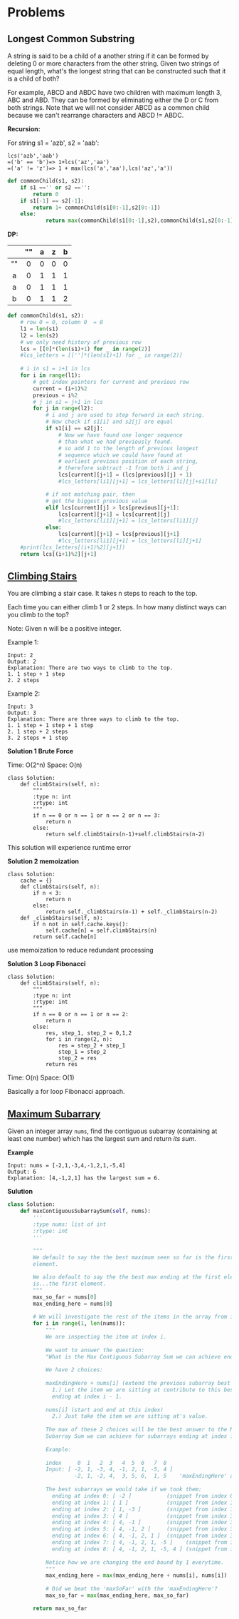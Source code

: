 # Problems



## Longest Common Substring

A string is said to be a child of a another string if it can be formed by deleting 0 or more characters from the other string. Given two strings of equal length, what's the longest string that can be constructed such that it is a child of both?

For example, ABCD and ABDC have two children with maximum length 3, ABC and ABD. They can be formed by eliminating either the D or C from both strings. Note that we will not consider ABCD as a common child because we can't rearrange characters and ABCD != ABDC.

**Recursion:**

For string s1 = 'azb', s2 = 'aab': 

```
lcs('azb','aab')
=('b' == 'b')=> 1+lcs('az','aa')
=('a' != 'z')=> 1 + max(lcs('a','aa'),lcs('az','a'))
```

```python
def commonChild(s1, s2):
    if s1 =='' or s2 =='':
        return 0
    if s1[-1] == s2[-1]:
        return 1+ commonChild(s1[0:-1],s2[0:-1])
    else:
			return max(commonChild(s1[0:-1],s2),commonChild(s1,s2[0:-1]))
```

**DP:**

|      |  ""  |  a   |  z   |  b   |
| :--: | :--: | :--: | :--: | :--: |
|  ""  |  0   |  0   |  0   |  0   |
|  a   |  0   |  1   |  1   |  1   |
|  a   |  0   |  1   |  1   |  1   |
|  b   |  0   |  1   |  1   |  2   |

```python
def commonChild(s1, s2):
    # row 0 = 0, column 0  = 0
    l1 = len(s1)
    l2 = len(s2)
    # we only need history of previous row
    lcs = [[0]*(len(s1)+1) for _ in range(2)]
    #lcs_letters = [['']*(len(s1)+1) for _ in range(2)]
    
    # i in s1 = i+1 in lcs
    for i in range(l1):
        # get index pointers for current and previous row
        current = (i+1)%2 
        previous = i%2 
        # j in s1 = j+1 in lcs
        for j in range(l2):
            # i and j are used to step forward in each string.
            # Now check if s1[i] and s2[j] are equal 
            if s1[i] == s2[j]:
                # Now we have found one longer sequence 
                # than what we had previously found.
                # so add 1 to the length of previous longest
                # sequence which we could have found at
                # earliest previous position of each string,
                # therefore subtract -1 from both i and j
                lcs[current][j+1] = (lcs[previous][j] + 1) 
                #lcs_letters[li1][j+1] = lcs_letters[li][j]+s1[li]

            # if not matching pair, then
            # get the biggest previous value
            elif lcs[current][j] > lcs[previous][j+1]:
                lcs[current][j+1] = lcs[current][j] 
                #lcs_letters[li1][j+1] = lcs_letters[li1][j]
            else:
                lcs[current][j+1] = lcs[previous][j+1] 
                #lcs_letters[li1][j+1] = lcs_letters[li][j+1]
    #print(lcs_letters[(i+1)%2][j+1])
    return lcs[(i+1)%2][j+1]
```



## [Climbing Stairs](https://leetcode.com/problems/climbing-stairs/)

You are climbing a stair case. It takes n steps to reach to the top.

Each time you can either climb 1 or 2 steps. In how many distinct ways can you climb to the top?

Note: Given n will be a positive integer.

Example 1:

```
Input: 2
Output: 2
Explanation: There are two ways to climb to the top.
1. 1 step + 1 step
2. 2 steps
```



Example 2:

```
Input: 3
Output: 3
Explanation: There are three ways to climb to the top.
1. 1 step + 1 step + 1 step
2. 1 step + 2 steps
3. 2 steps + 1 step
```

**Solution 1 Brute Force**

Time: O(2^n)
Space: O(n)

```
class Solution:
    def climbStairs(self, n):
        """
        :type n: int
        :rtype: int
        """
        if n == 0 or n == 1 or n == 2 or n == 3:
            return n
        else:
            return self.climbStairs(n-1)+self.climbStairs(n-2)
```

This solution will experience runtime error

**Solution 2 memoization**

```
class Solution:
    cache = {}    
    def climbStairs(self, n):
        if n < 3:
            return n
        else:
            return self._climbStairs(n-1) + self._climbStairs(n-2)
    def _climbStairs(self, n):
        if n not in self.cache.keys():
            self.cache[n] = self.climbStairs(n)
        return self.cache[n]
```

use memoization to reduce redundant processing

**Solution 3 Loop Fibonacci**

```
class Solution:
    def climbStairs(self, n):
        """
        :type n: int
        :rtype: int
        """
        if n == 0 or n == 1 or n == 2:
            return n
        else:
            res, step_1, step_2 = 0,1,2
            for i in range(2, n):
                res = step_2 + step_1
                step_1 = step_2
                step_2 = res
            return res
```

Time: O(n)
Space: O(1)

Basically a for loop Fibonacci approach.



## [Maximum Subarrary](https://leetcode.com/problems/maximum-subarray/)

Given an integer array `nums`, find the contiguous subarray (containing at least one number) which has the largest sum and return *its sum*.

**Example**

```
Input: nums = [-2,1,-3,4,-1,2,1,-5,4]
Output: 6
Explanation: [4,-1,2,1] has the largest sum = 6.
```

**Sulution**

```python
class Solution:
    def maxContiguousSubarraySum(self, nums):
        '''
        :type nums: list of int
        :rtype: int
        '''
        
        """
        We default to say the the best maximum seen so far is the first
        element.

        We also default to say the the best max ending at the first element
        is...the first element.
        """
        max_so_far = nums[0]
        max_ending_here = nums[0]
            
        # We will investigate the rest of the items in the array from index 1 onward.
        for i in range(1, len(nums)):
            """
            We are inspecting the item at index i.
    
            We want to answer the question:
            "What is the Max Contiguous Subarray Sum we can achieve ending at index i?"
    
            We have 2 choices:
    
            maxEndingHere + nums[i] (extend the previous subarray best whatever it was)
              1.) Let the item we are sitting at contribute to this best max we achieved
              ending at index i - 1.
    
            nums[i] (start and end at this index)
              2.) Just take the item we are sitting at's value.
    
            The max of these 2 choices will be the best answer to the Max Contiguous
            Subarray Sum we can achieve for subarrays ending at index i.
    
            Example:
    
            index     0  1   2  3   4  5  6   7  8
            Input: [ -2, 1, -3, 4, -1, 2, 1, -5, 4 ]
                     -2, 1, -2, 4,  3, 5, 6,  1, 5    'maxEndingHere' at each point
            
            The best subarrays we would take if we took them:
              ending at index 0: [ -2 ]           (snippet from index 0 to index 0)
              ending at index 1: [ 1 ]            (snippet from index 1 to index 1) [we just took the item at index 1]
              ending at index 2: [ 1, -3 ]        (snippet from index 1 to index 2)
              ending at index 3: [ 4 ]            (snippet from index 3 to index 3) [we just took the item at index 3]
              ending at index 4: [ 4, -1 ]        (snippet from index 3 to index 4)
              ending at index 5: [ 4, -1, 2 ]     (snippet from index 3 to index 5)
              ending at index 6: [ 4, -1, 2, 1 ]  (snippet from index 3 to index 6)
              ending at index 7: [ 4, -1, 2, 1, -5 ]    (snippet from index 3 to index 7)
              ending at index 8: [ 4, -1, 2, 1, -5, 4 ] (snippet from index 3 to index 8)
    
            Notice how we are changing the end bound by 1 everytime.
            """
            max_ending_here = max(max_ending_here + nums[i], nums[i])
            
            # Did we beat the 'maxSoFar' with the 'maxEndingHere'?
            max_so_far = max(max_ending_here, max_so_far)

        return max_so_far		
```

